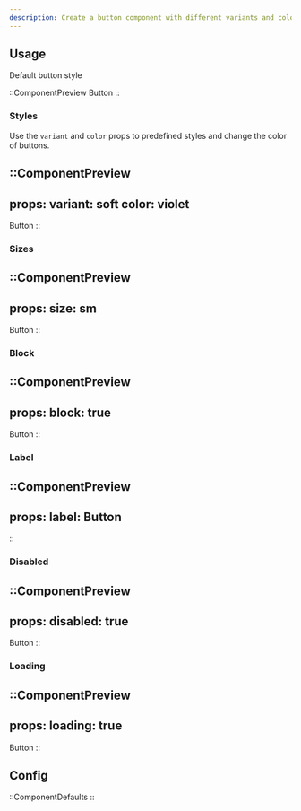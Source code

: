 ```yaml
---
description: Create a button component with different variants and colors
---
```


## Usage

Default button style

::ComponentPreview
Button
::

### Styles

Use the `variant` and `color` props to predefined styles and change the color of buttons.

::ComponentPreview
---
props:
  variant: soft
  color: violet
---
Button
::

### Sizes

::ComponentPreview
---
props:
  size: sm
---
Button
::

### Block

::ComponentPreview
---
props:
  block: true
---
Button
::

### Label

::ComponentPreview
---
props:
  label: Button
---
::

### Disabled

::ComponentPreview
---
props:
  disabled: true
---
Button
::

### Loading

::ComponentPreview
---
props:
  loading: true
---
Button
::

## Config

::ComponentDefaults
::
